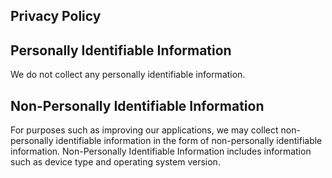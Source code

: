 Privacy Policy
--------------

## Personally Identifiable Information

We do not collect any personally identifiable information.

## Non-Personally Identifiable Information

For purposes such as improving our applications, we may collect non-personally identifiable information in the form of non-personally identifiable information.
Non-Personally Identifiable Information includes information such as device type and operating system version.